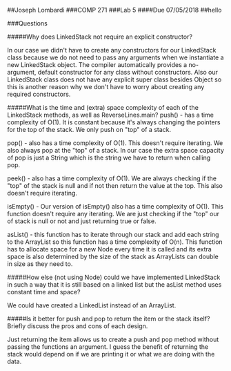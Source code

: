##Joseph Lombardi
###COMP 271
###Lab 5
####Due 07/05/2018
##hello


###Questions

#####Why does LinkedStack not require an explicit constructor?

   In our case we didn't have to create any constructors for our LinkedStack class because we do not need to pass any arguments when we instantiate a new LinkedStack object.  The compiler automatically provides a no-argument, default constructor for any class without constructors.  Also our LinkedStack class does not have any explicit super class  besides Object so this is another reason why we don't have to worry about creating any required constructors.

#####What is the time and (extra) space complexity of each of the LinkedStack methods, as well as ReverseLines.main?
   push() - has a time complexity of O(1).  It is constant because it's always changing the pointers for the top of the stack.  We only push on "top" of a stack.

   pop() - also has a time complexity of O(1).  This doesn't require iterating.  We also always pop at the "top" of a stack.  In our case the extra space capacity of pop is just a String which is the string we have to return when calling pop.

   peek() - also has a time complexity of O(1).  We are always checking if the "top" of the stack is null and if not then return the value at the top.  This also doesn't require iterating.

   isEmpty() - Our version of isEmpty() also has a time complexity of O(1).  This function doesn't require any iterating.  We are just checking if the "top" our of stack is null or not and just returning true or false.

   asList() - this function has to iterate through our stack and add each string to the ArrayList so this function has a time complexity of O(n).  This function has to allocate space for a new Node every time it is called and its extra space is also determined by the size of the stack as ArrayLists can double in size as they need to.



#####How else (not using Node) could we have implemented LinkedStack in such a way that it is still based on a linked list but the asList method uses constant time and space?

   We could have created a LinkedList instead of an ArrayList.  


#####Is it better for push and pop to return the item or the stack itself? Briefly discuss the pros and cons of each design.

   Just returning the item allows us to create a push and pop method without passing the functions an argument.  I guess the benefit of returning the stack would depend on if we are printing it or what we are doing with the data.
